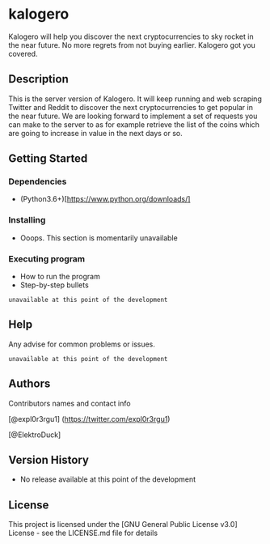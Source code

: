 # kalogero

Kalogero will help you discover the next cryptocurrencies to sky rocket in the near future.
No more regrets from not buying earlier. Kalogero got you covered.

## Description

This is the server version of Kalogero. It will keep running and web scraping Twitter and Reddit to discover the next cryptocurrencies to get popular in the near future.
We are looking forward to implement a set of requests you can make to the server to as for example retrieve the list of the coins which are going to increase in value in the next days or so.

## Getting Started

### Dependencies

* (Python3.6+)[https://www.python.org/downloads/]

### Installing

* Ooops. This section is momentarily unavailable

### Executing program

* How to run the program
* Step-by-step bullets

```
unavailable at this point of the development
```

## Help

Any advise for common problems or issues.
```
unavailable at this point of the development
```

## Authors

Contributors names and contact info

[@expl0r3rgu1] (https://twitter.com/expl0r3rgu1)

[@ElektroDuck]

## Version History

* No release available at this point of the development

## License

This project is licensed under the [GNU General Public License v3.0] License - see the LICENSE.md file for details